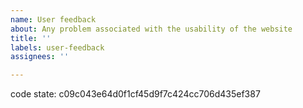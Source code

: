 ```yaml
---
name: User feedback
about: Any problem associated with the usability of the website 
title: ''
labels: user-feedback
assignees: ''

---
```

<!-- please leave this in so we know which version your comment is about -->
code state: c09c043e64d0f1cf45d9f7c424cc706d435ef387

